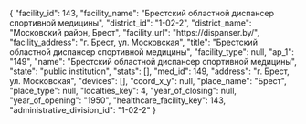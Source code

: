 {
    "facility_id": 143,
    "facility_name": "Брестский областной диспансер спортивной медицины",
    "district_id": "1-02-2",
    "district_name": "Московский район, Брест",
    "facility_url": "https:\/\/dispanser.by\/",
    "facility_address": "г. Брест, ул. Московская",
    "title": "Брестский областной диспансер спортивной медицины",
    "facility_type": null,
    "ap_1": "149",
    "name": "Брестский областной диспансер спортивной медицины",
    "state": "public institution",
    "stats": [],
    "med_id": 149,
    "address": "г. Брест, ул. Московская",
    "devices": [],
    "coord_x_y": null,
    "place_name": "Брест",
    "place_type": null,
    "localties_key": 4,
    "year_of_closing": null,
    "year_of_opening": "1950",
    "healthcare_facility_key": 143,
    "administrative_division_id": "1-02-2"
}
